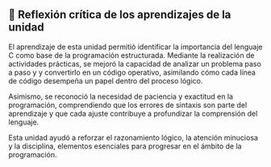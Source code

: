 ## 💭 Reflexión crítica de los aprendizajes de la unidad

El aprendizaje de esta unidad permitió identificar la importancia del lenguaje C como base de la programación estructurada. Mediante la realización de actividades prácticas, se mejoró la capacidad de analizar un problema paso a paso y y convertirlo en un código operativo, asimilando cómo cada línea de código desempeña un papel dentro del proceso lógico.

Asimismo, se reconoció la necesidad de paciencia y exactitud en la programación, comprendiendo que los errores de sintaxis son parte del aprendizaje y que cada ajuste contribuye a profundizar la comprensión del lenguaje.

Esta unidad ayudó a reforzar el razonamiento lógico, la atención minuciosa y la disciplina, elementos esenciales para progresar en el ámbito de la programación.
